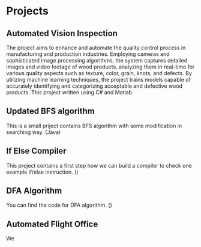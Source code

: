 # Projects
## Automated Vision Inspection
The project aims to enhance and automate the quality control process in manufacturing and production industries.
Employing cameras and sophisticated image processing algorithms, the system captures detailed images and video footage of wood products, 
analyzing them in real-time for various quality aspects such as texture, color, grain, knots, and defects. By utilizing machine learning techniques, 
the project trains models capable of accurately identifying and categorizing acceptable and defective wood products.
This project written using C# and Matlab.

## Updated BFS algorithm
This is a small priject contains BFS algorithm with some modification in searching way. (Java)

## If Else Compiler
This project contains a first step how we can build a compiler to check one example if/else instruction. ()

## DFA Algorithm
You can find the code for DFA algorithm. ()

## Automated Flight Office
We 

